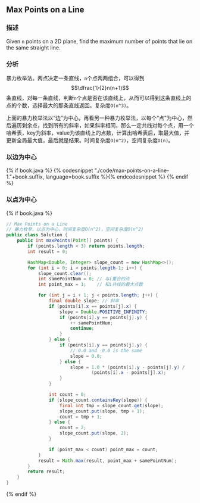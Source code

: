 ## Max Points on a Line


### 描述

Given `n` points on a 2D plane, find the maximum number of points that lie on the same straight line.


### 分析

暴力枚举法。两点决定一条直线，`n`个点两两组合，可以得到$$\dfrac{1}{2}n(n+1)$$条直线，对每一条直线，判断`n`个点是否在该直线上，从而可以得到这条直线上的点的个数，选择最大的那条直线返回。复杂度`O(n^3)`。

上面的暴力枚举法以“边”为中心，再看另一种暴力枚举法，以每个“点”为中心，然后遍历剩余点，找到所有的斜率，如果斜率相同，那么一定共线对每个点，用一个哈希表，key为斜率，value为该直线上的点数，计算出哈希表后，取最大值，并更新全局最大值，最后就是结果。时间复杂度`O(n^2)`，空间复杂度`O(n)`。


### 以边为中心

{% if book.java %}
{% codesnippet "./code/max-points-on-a-line-1."+book.suffix, language=book.suffix %}{% endcodesnippet %}
{% endif %}


### 以点为中心

{% if book.java %}
```java
// Max Points on a Line
// 暴力枚举，以点为中心，时间复杂度O(n^2)，空间复杂度O(n^2)
public class Solution {
    public int maxPoints(Point[] points) {
        if (points.length < 3) return points.length;
        int result = 0;

        HashMap<Double, Integer> slope_count = new HashMap<>();
        for (int i = 0; i < points.length-1; i++) {
            slope_count.clear();
            int samePointNum = 0; // 与i重合的点
            int point_max = 1;    // 和i共线的最大点数

            for (int j = i + 1; j < points.length; j++) {
                final double slope; // 斜率
                if (points[i].x == points[j].x) {
                    slope = Double.POSITIVE_INFINITY;
                    if (points[i].y == points[j].y) {
                        ++ samePointNum;
                        continue;
                    }
                } else {
                    if (points[i].y == points[j].y) {
                        // 0.0 and -0.0 is the same
                        slope = 0.0;
                    } else {
                        slope = 1.0 * (points[i].y - points[j].y) /
                                (points[i].x - points[j].x);
                    }
                }

                int count = 0;
                if (slope_count.containsKey(slope)) {
                    final int tmp = slope_count.get(slope);
                    slope_count.put(slope, tmp + 1);
                    count = tmp + 1;
                } else {
                    count = 2;
                    slope_count.put(slope, 2);
                }

                if (point_max < count) point_max = count;
            }
            result = Math.max(result, point_max + samePointNum);
        }
        return result;
    }
}
```
{% endif %}
